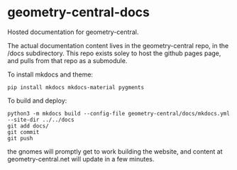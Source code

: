 # geometry-central-docs
Hosted documentation for geometry-central.

The actual documentation content lives in the geometry-central repo, in the /docs subdirectory. This repo exists soley to host the github pages page, and pulls from that repo as a submodule.

To install mkdocs and theme:
```
pip install mkdocs mkdocs-material pygments
```

To build and deploy:
```
python3 -m mkdocs build --config-file geometry-central/docs/mkdocs.yml --site-dir ../../docs
git add docs/
git commit
git push
```
the gnomes will promptly get to work building the website, and content at geometry-central.net will update in a few minutes.
